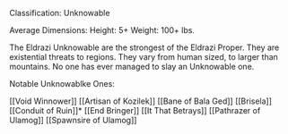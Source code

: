 Classification: Unknowable

Average Dimensions: 
	Height: 5+
	Weight: 100+ lbs.

The Eldrazi Unknowable are the strongest of the Eldrazi Proper. They are existential threats to regions. They vary from human sized, to larger than mountains. No one has ever managed to slay an Unknowable one.

Notable Unknowablke Ones:

[[Void Winnower]]
[[Artisan of Kozilek]]
[[Bane of Bala Ged]]
[[Brisela]]
[[Conduit of Ruin]]*
[[End Bringer]]
[[It That Betrays]]
[[Pathrazer of Ulamog]]
[[Spawnsire of Ulamog]]



